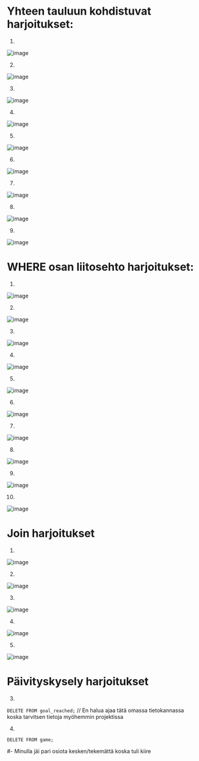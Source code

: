 # Yhteen tauluun kohdistuvat harjoitukset:

1.
![image](https://github.com/user-attachments/assets/0ebe3ea5-4bc5-4cd1-a3d7-29a65a0f5147)

2.
![image](https://github.com/user-attachments/assets/ce71189d-8b06-4947-8a01-89d7a84dd2e3)

3.
![image](https://github.com/user-attachments/assets/bf838e5c-2093-4473-9fcf-714eb60e286e)

4.
![image](https://github.com/user-attachments/assets/28517405-12dd-4c73-9338-7e0c58bb591b)

5.
![image](https://github.com/user-attachments/assets/b9e64da4-d9a8-4c12-9f79-36e3ec502c6c)

6.
![image](https://github.com/user-attachments/assets/3039b56f-d704-4a2d-ae0c-2b685629b3e9)

7.
![image](https://github.com/user-attachments/assets/e0e183be-f0a5-4687-b7a3-091670f52dbb)

8.
![image](https://github.com/user-attachments/assets/9e397e8f-0f02-4110-8007-a24b769c4076)

9.
![image](https://github.com/user-attachments/assets/94697be2-61f2-470c-a838-3ab2f7dbaec2)


# WHERE osan liitosehto harjoitukset:

1.
![image](https://github.com/user-attachments/assets/13d92316-d466-4306-859c-4a99cca7a88c)

2.
![image](https://github.com/user-attachments/assets/00b0847b-c97c-47ab-bda8-a32fd6f932c8)

3.
![image](https://github.com/user-attachments/assets/ab0d61be-350e-4168-98e7-47e8b06964e9)

4.
![image](https://github.com/user-attachments/assets/6d90e181-9c46-40ae-85f7-64c9066ba44c)

5.
![image](https://github.com/user-attachments/assets/0825e41d-691a-4590-85c3-8cabfece06e2)

6.
![image](https://github.com/user-attachments/assets/582f6229-bf65-4c44-bdfa-82e856f60880)

7.
![image](https://github.com/user-attachments/assets/c3215d98-739a-4040-9892-e2f6b3706fc7)

8.
![image](https://github.com/user-attachments/assets/d44ae2f5-ad48-499e-9c2d-1c065d710cd4)

9.
![image](https://github.com/user-attachments/assets/e4260441-8531-4957-83da-701a7c27c7e0)

10.
![image](https://github.com/user-attachments/assets/2b39b8ba-988c-42bd-bf47-133b367c120b)


# Join harjoitukset

1.
![image](https://github.com/user-attachments/assets/45a12fe4-7815-494f-bfa5-ddbe13d20833)

2.
![image](https://github.com/user-attachments/assets/83cd9621-b724-4239-8589-9bd91de5fc17)

3.
![image](https://github.com/user-attachments/assets/0f577f98-0fe9-4964-baed-7ba48ec6f472)

4.
![image](https://github.com/user-attachments/assets/61482db8-640b-4ed7-b98b-b356dfd7120a)

5.
![image](https://github.com/user-attachments/assets/f11fa3b8-e835-4200-b480-ddee1ca98568)


# Päivityskysely harjoitukset

3.
``DELETE FROM goal_reached;`` // En halua ajaa tätä omassa tietokannassa koska tarvitsen tietoja myöhemmin projektissa

4.
``DELETE FROM game;``


#- Minulla jäi pari osiota kesken/tekemättä koska tuli kiire 








